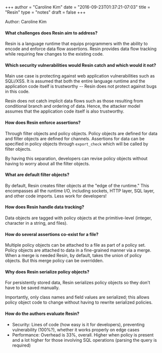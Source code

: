 +++
author = "Caroline Kim"
date = "2016-09-23T01:37:21-07:03"
title = "Resin"
type = "notes"
draft = false
+++

Author: Caroline Kim 

#### What challenges does Resin aim to address?

Resin is a language runtime that equips programmers with the ability to encode and enforce data flow assertions. Resin provides data flow tracking while requiring few changes to the existing code.

#### Which security vulnerabilities would Resin catch and which would it not?

Main use case is protecting against web application vulnerabilities such as SQLi/XSS. It is assumed that both the entire language runtime and the application code itself is trustworthy -- Resin does not protect against bugs in this code.

Resin does not catch implicit data flows such as those resulting from conditional branch and ordering of data.  Hence, the attacker model assumes that the application code itself is also trustworthy.

#### How does Resin enforce assertions?

Through filter objects and policy objects. Policy objects are defined for data and filter objects are defined for channels. Assertions for data can be specified in policy objects through `export_check` which will be called by filter objects.

By having this separation, developers can revise policy objects without having to worry about all the filter objects.

#### What are default filter objects?

By default, Resin creates filter objects at the "edge of the runtime." This encompasses all the runtime I/O, including sockets, HTTP layer, SQL layer, and other code imports. Less work for developers!

#### How does Resin handle data tracking?

Data objects are tagged with policy objects at the primitive-level (integer, character in a string, and files).

#### How do several assertions co-exist for a file?

Multiple policy objects can be attached to a file as part of a policy set.  Policy objects are attached to data in a fine-grained manner via a merge. When a merge is needed Resin, by default, takes the union of policy objects. But this merge policy can be overridden.

#### Why does Resin serialize policy objects?

For persistently stored data, Resin serializes policy objects so they don't have to be saved manually.

Importantly, only class names and field values are serialized; this allows policy object code to change without having to rewrite serialized policies.

#### How do the authors evaluate Resin?

- Security: Lines of code (how easy is it for developers), preventing vulnerability (100%?), whether it works properly on edge cases
- Performance: Overhead is 33%, overall. Higher when policy is present and a lot higher for those involving SQL operations (parsing the query is required)
